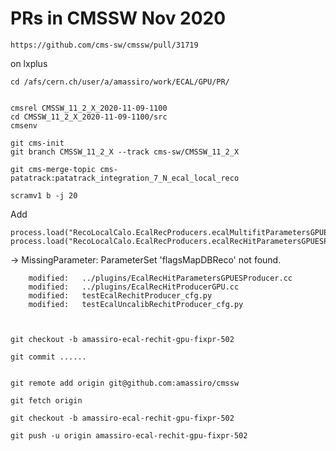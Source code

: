 PRs in CMSSW Nov 2020
====

    https://github.com/cms-sw/cmssw/pull/31719
    
    
on lxplus

    cd /afs/cern.ch/user/a/amassiro/work/ECAL/GPU/PR/

     
    cmsrel CMSSW_11_2_X_2020-11-09-1100
    cd CMSSW_11_2_X_2020-11-09-1100/src
    cmsenv
    
    git cms-init
    git branch CMSSW_11_2_X --track cms-sw/CMSSW_11_2_X
    
    git cms-merge-topic cms-patatrack:patatrack_integration_7_N_ecal_local_reco

    scramv1 b -j 20
    


    
Add

    process.load("RecoLocalCalo.EcalRecProducers.ecalMultifitParametersGPUESProducer_cfi")
    process.load("RecoLocalCalo.EcalRecProducers.ecalRecHitParametersGPUESProducer_cfi")

    
-> MissingParameter: ParameterSet 'flagsMapDBReco' not found.



        modified:   ../plugins/EcalRecHitParametersGPUESProducer.cc
        modified:   ../plugins/EcalRecHitProducerGPU.cc
        modified:   testEcalRechitProducer_cfg.py
        modified:   testEcalUncalibRechitProducer_cfg.py

        
 
    git checkout -b amassiro-ecal-rechit-gpu-fixpr-502
    
    git commit ......
    
    
    git remote add origin git@github.com:amassiro/cmssw
 
    git fetch origin
    
    git checkout -b amassiro-ecal-rechit-gpu-fixpr-502

    git push -u origin amassiro-ecal-rechit-gpu-fixpr-502

    
    
    
    
    
    

